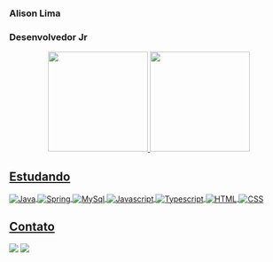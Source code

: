 ### Alison Lima
### Desenvolvedor Jr


<div align="center">
  <a href="https://github.com/AlisonLim4">
  <img height="180em" src="https://github-readme-stats.vercel.app/api?username=AlisonLim4&show_icons=true&theme=tokyonight&include_all_commits=true&count_private=true"/>
  <img height="180em" src="https://github-readme-stats.vercel.app/api/top-langs/?username=AlisonLim4&layout=compact&langs_count=7&theme=tokyonight"/>
</div>

  
  
  <h2> Estudando </h2>
  
  <img align="center" alt="Java"  src="https://img.shields.io/badge/Java-ED8B00?style=for-the-badge&logo=java&logoColor=white">
  <img align="center" alt="Spring"  src="https://img.shields.io/badge/Spring-6DB33F?style=for-the-badge&logo=spring&logoColor=white">
  <img align="center" alt="MySql"  src="https://img.shields.io/badge/MySQL-00000F?style=for-the-badge&logo=mysql&logoColor=white">
  <img align="center" alt="Javascript"  src="https://img.shields.io/badge/JavaScript-F7DF1E?style=for-the-badge&logo=javascript&logoColor=black">
  <img align="center" alt="Typescript"  src="https://img.shields.io/badge/TypeScript-007ACC?style=for-the-badge&logo=typescript&logoColor=white">
  <img align="center" alt="HTML"   src="https://img.shields.io/badge/HTML5-E34F26?style=for-the-badge&logo=html5&logoColor=white">
  <img align="center" alt="CSS"  src="https://img.shields.io/badge/CSS3-1572B6?style=for-the-badge&logo=css3&logoColor=white">
</div>
<h2>Contato</h2>
<div>
   <a href = "mailto:alison.juniolima@gmail.com"><img src="https://img.shields.io/badge/-Gmail-%23333?style=for-the-badge&logo=gmail&logoColor=white" target="_blank"></a>
  <a href="https://www.linkedin.com/in/alison-lima/" target="blank"><img src="https://img.shields.io/badge/-LinkedIn-%230077B5?style=for-the-badge&logo=linkedin&logoColor=white" target="_blank"></a> 
  
  
</div>

